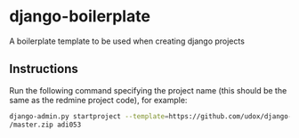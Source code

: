 django-boilerplate
==================

A boilerplate template to be used when creating django projects

Instructions
------------

Run the following command specifying the project name (this should be the same as the redmine project code), for example:
```bash
django-admin.py startproject --template=https://github.com/udox/django-boilerplate/archive         
/master.zip adi053
```
